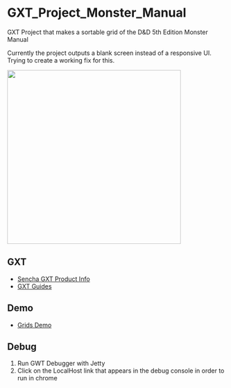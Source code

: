 # GXT_Project_Monster_Manual
GXT Project that makes a sortable grid of the D&amp;D 5th Edition Monster Manual

Currently the project outputs a blank screen instead of a responsive UI.
Trying to create a working fix for this.

<img src='GXT_Project_Monster_Manual_Screen_Shot' width='400px'/>

## GXT 

* [Sencha GXT Product Info](https://www.sencha.com/products/gxt/)
* [GXT Guides](http://docs.sencha.com/gxt/4.x/)

## Demo

* [Grids Demo](https://examples.sencha.com/gxt/)

## Debug
1. Run GWT Debugger with Jetty
2. Click on the LocalHost link that appears in the debug console in order to run in chrome
